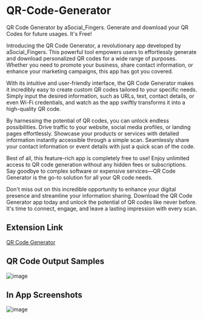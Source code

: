 # QR-Code-Generator
QR Code Generator by aSocial_Fingers. Generate and download your QR Codes for future usages. It's Free!

Introducing the QR Code Generator, a revolutionary app developed by aSocial_Fingers. This powerful tool empowers users to effortlessly generate and download personalized QR codes for a wide range of purposes. Whether you need to promote your business, share contact information, or enhance your marketing campaigns, this app has got you covered.

With its intuitive and user-friendly interface, the QR Code Generator makes it incredibly easy to create custom QR codes tailored to your specific needs. Simply input the desired information, such as URLs, text, contact details, or even Wi-Fi credentials, and watch as the app swiftly transforms it into a high-quality QR code.

By harnessing the potential of QR codes, you can unlock endless possibilities. Drive traffic to your website, social media profiles, or landing pages effortlessly. Showcase your products or services with detailed information instantly accessible through a simple scan. Seamlessly share your contact information or event details with just a quick scan of the code.

Best of all, this feature-rich app is completely free to use! Enjoy unlimited access to QR code generation without any hidden fees or subscriptions. Say goodbye to complex software or expensive services—QR Code Generator is the go-to solution for all your QR code needs.

Don't miss out on this incredible opportunity to enhance your digital presence and streamline your information sharing. Download the QR Code Generator app today and unlock the potential of QR codes like never before. It's time to connect, engage, and leave a lasting impression with every scan.

## Extension Link
[QR Code Generator](https://chrome.google.com/webstore/detail/qr-code-generator/idmopdehblodmajcpfopappenmddidoa?hl=en&authuser=0)

## QR Code Output Samples
![image](https://github.com/aSocialFingers/QR-Code-Generator/assets/25702402/d9cf3efc-5911-4df5-a17b-02fbc5247cff)

## In App Screenshots
![image](https://github.com/aSocialFingers/QR-Code-Generator/assets/25702402/a643b7b8-60c5-47eb-b917-8746743cec71)
